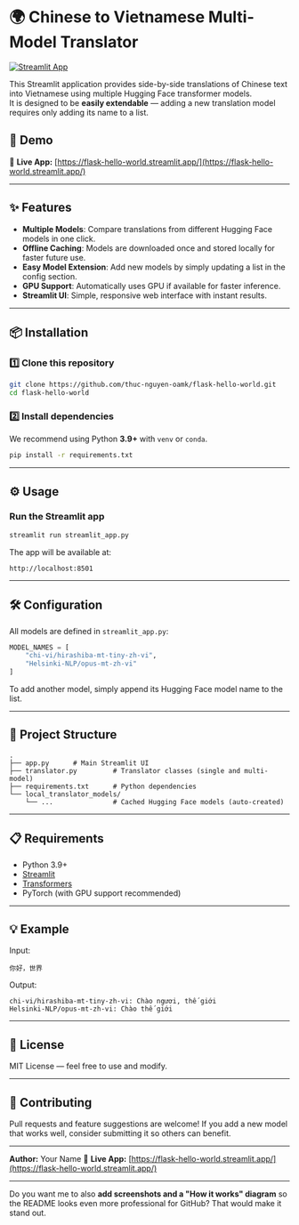 # 🌍 Chinese to Vietnamese Multi-Model Translator

[![Streamlit App](https://static.streamlit.io/badges/streamlit_badge_black_white.svg)](https://flask-hello-world.streamlit.app/)

This Streamlit application provides side-by-side translations of Chinese text into Vietnamese using multiple Hugging Face transformer models.  
It is designed to be **easily extendable** — adding a new translation model requires only adding its name to a list.

## 🚀 Demo
🔗 **Live App:** [https://flask-hello-world.streamlit.app/](https://flask-hello-world.streamlit.app/)

---

## ✨ Features
- **Multiple Models**: Compare translations from different Hugging Face models in one click.
- **Offline Caching**: Models are downloaded once and stored locally for faster future use.
- **Easy Model Extension**: Add new models by simply updating a list in the config section.
- **GPU Support**: Automatically uses GPU if available for faster inference.
- **Streamlit UI**: Simple, responsive web interface with instant results.

---

## 📦 Installation

### 1️⃣ Clone this repository
```bash
git clone https://github.com/thuc-nguyen-oamk/flask-hello-world.git
cd flask-hello-world
````

### 2️⃣ Install dependencies

We recommend using Python **3.9+** with `venv` or `conda`.

```bash
pip install -r requirements.txt
```

---

## ⚙️ Usage

### Run the Streamlit app

```bash
streamlit run streamlit_app.py
```

The app will be available at:

```
http://localhost:8501
```

---

## 🛠 Configuration

All models are defined in `streamlit_app.py`:

```python
MODEL_NAMES = [
    "chi-vi/hirashiba-mt-tiny-zh-vi",
    "Helsinki-NLP/opus-mt-zh-vi"
]
```

To add another model, simply append its Hugging Face model name to the list.

---

## 📂 Project Structure

```
.
├── app.py      # Main Streamlit UI
├── translator.py         # Translator classes (single and multi-model)
├── requirements.txt      # Python dependencies
└── local_translator_models/
    └── ...               # Cached Hugging Face models (auto-created)
```

---

## 📋 Requirements

* Python 3.9+
* [Streamlit](https://streamlit.io/)
* [Transformers](https://huggingface.co/docs/transformers)
* PyTorch (with GPU support recommended)

---

## 💡 Example

Input:

```
你好，世界
```

Output:

```
chi-vi/hirashiba-mt-tiny-zh-vi: Chào ngươi, thế giới
Helsinki-NLP/opus-mt-zh-vi: Chào thế giới
```

---

## 📜 License

MIT License — feel free to use and modify.

---

## 🤝 Contributing

Pull requests and feature suggestions are welcome!
If you add a new model that works well, consider submitting it so others can benefit.

---

**Author:** Your Name
🔗 **Live App:** [https://flask-hello-world.streamlit.app/](https://flask-hello-world.streamlit.app/)

---

Do you want me to also **add screenshots and a "How it works" diagram** so the README looks even more professional for GitHub? That would make it stand out.
```
